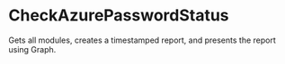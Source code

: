 # CheckAzurePasswordStatus
Gets all modules, creates a timestamped report, and presents the report using Graph.
